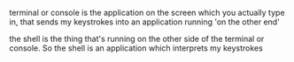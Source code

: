 terminal or console is the application on the screen which you actually type in, that sends my keystrokes into an application running 'on the other end'

the shell is the thing that's running on the other side of the terminal or console. So the shell is an application which interprets my keystrokes